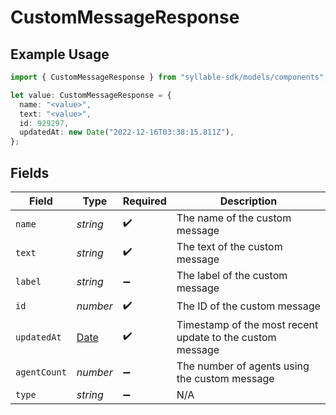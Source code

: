 # CustomMessageResponse

## Example Usage

```typescript
import { CustomMessageResponse } from "syllable-sdk/models/components";

let value: CustomMessageResponse = {
  name: "<value>",
  text: "<value>",
  id: 929297,
  updatedAt: new Date("2022-12-16T03:38:15.811Z"),
};
```

## Fields

| Field                                                                                         | Type                                                                                          | Required                                                                                      | Description                                                                                   |
| --------------------------------------------------------------------------------------------- | --------------------------------------------------------------------------------------------- | --------------------------------------------------------------------------------------------- | --------------------------------------------------------------------------------------------- |
| `name`                                                                                        | *string*                                                                                      | :heavy_check_mark:                                                                            | The name of the custom message                                                                |
| `text`                                                                                        | *string*                                                                                      | :heavy_check_mark:                                                                            | The text of the custom message                                                                |
| `label`                                                                                       | *string*                                                                                      | :heavy_minus_sign:                                                                            | The label of the custom message                                                               |
| `id`                                                                                          | *number*                                                                                      | :heavy_check_mark:                                                                            | The ID of the custom message                                                                  |
| `updatedAt`                                                                                   | [Date](https://developer.mozilla.org/en-US/docs/Web/JavaScript/Reference/Global_Objects/Date) | :heavy_check_mark:                                                                            | Timestamp of the most recent update to the custom message                                     |
| `agentCount`                                                                                  | *number*                                                                                      | :heavy_minus_sign:                                                                            | The number of agents using the custom message                                                 |
| `type`                                                                                        | *string*                                                                                      | :heavy_minus_sign:                                                                            | N/A                                                                                           |